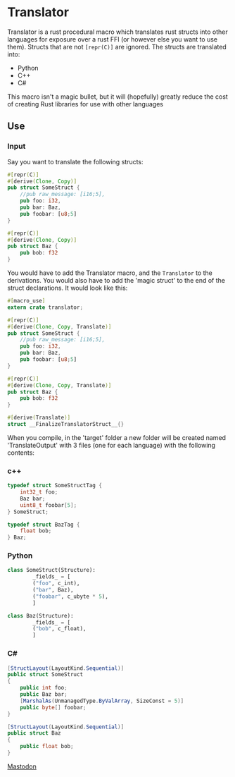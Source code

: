 # Translator
Translator is a rust procedural macro which translates rust structs into other languages for exposure over a rust FFI (or however else you want to use them). Structs that are not ```[repr(C)]``` are ignored. The structs are translated into:

* Python
* C++
* C#

This macro isn't a magic bullet, but it will (hopefully) greatly reduce the cost of creating Rust libraries for use with other languages

## Use
### Input
Say you want to translate the following structs:
```rust
#[repr(C)]
#[derive(Clone, Copy)]
pub struct SomeStruct {
    //pub raw_message: [i16;5],
    pub foo: i32,
    pub bar: Baz,
    pub foobar: [u8;5]
}

#[repr(C)]
#[derive(Clone, Copy)]
pub struct Baz {
    pub bob: f32
}
```

You would have to add the Translator macro, and the ```Translator``` to the derivations. You would also have to add the 'magic struct' to the end of the struct declarations. It would look like this:

```rust
#[macro_use]
extern crate translator;

#[repr(C)]
#[derive(Clone, Copy, Translate)]
pub struct SomeStruct {
    //pub raw_message: [i16;5],
    pub foo: i32,
    pub bar: Baz,
    pub foobar: [u8;5]
}

#[repr(C)]
#[derive(Clone, Copy, Translate)]
pub struct Baz {
    pub bob: f32
}

#[derive(Translate)]
struct __FinalizeTranslatorStruct__{}
```

When you compile, in the 'target' folder a new folder will be created named 'TranslateOutput' with 3 files (one for each language) with the following contents:

### c++
```c++
typedef struct SomeStructTag {
	int32_t foo;
	Baz bar;
	uint8_t foobar[5];
} SomeStruct;

typedef struct BazTag {
	float bob;
} Baz;
```

### Python
```python
class SomeStruct(Structure):
        _fields_ = [
        ("foo", c_int),
        ("bar", Baz),
        ("foobar", c_ubyte * 5),
        ]

class Baz(Structure):
        _fields_ = [
        ("bob", c_float),
        ]
```

### C#
```csharp
[StructLayout(LayoutKind.Sequential)]
public struct SomeStruct
{
    public int foo;
    public Baz bar;
    [MarshalAs(UnmanagedType.ByValArray, SizeConst = 5)]
    public byte[] foobar;
}

[StructLayout(LayoutKind.Sequential)]
public struct Baz
{
    public float bob;
}
```

<a rel="me" href="https://infosec.exchange/@livinginsyn">Mastodon</a>